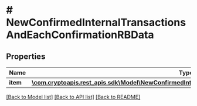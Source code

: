 # # NewConfirmedInternalTransactionsAndEachConfirmationRBData

## Properties

Name | Type | Description | Notes
------------ | ------------- | ------------- | -------------
**item** | [**\com.cryptoapis.rest_apis.sdk\Model\NewConfirmedInternalTransactionsAndEachConfirmationRBDataItem**](NewConfirmedInternalTransactionsAndEachConfirmationRBDataItem.md) |  |

[[Back to Model list]](../../README.md#models) [[Back to API list]](../../README.md#endpoints) [[Back to README]](../../README.md)
